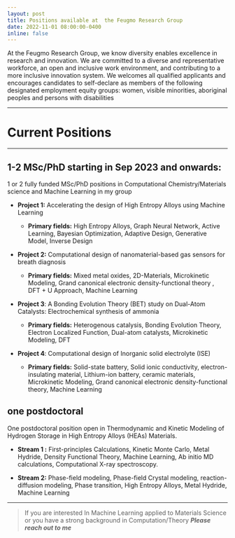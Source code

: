 ```yaml
---
layout: post
title: Positions available at  the Feugmo Research Group
date: 2022-11-01 08:00:00-0400
inline: false
---
```


At the Feugmo Research Group, we know diversity enables excellence in research and innovation. We are committed to a diverse and representative workforce, an open and inclusive work environment, and contributing to a more inclusive  innovation system. We welcomes all qualified applicants and encourages candidates to self-declare as members of the following designated employment equity groups: women, visible minorities, aboriginal peoples and persons with disabilities

***
# Current Positions
***

## 1-2 MSc/PhD  starting in Sep 2023 and onwards:

1 or 2 fully funded MSc/PhD positions in  Computational Chemistry/Materials science and  Machine Learning  in my group


- **Project 1:** Accelerating the design of High Entropy Alloys using Machine Learning
    - **Primary fields:**  High Entropy Alloys, Graph Neural Network, Active Learning, Bayesian Optimization, Adaptive Design, Generative Model, Inverse Design

- **Project 2:**  Computational design of nanomaterial-based gas sensors for breath diagnosis
    - **Primary fields:** Mixed metal oxides,  2D-Materials,  Microkinetic Modeling, Grand canonical electronic density-functional theory , DFT + U Approach,  Machine Learning


- **Project 3**:  A Bonding Evolution Theory (BET) study on Dual-Atom Catalysts: Electrochemical synthesis of ammonia
    - **Primary fields:** Heterogenous catalysis, Bonding Evolution Theory, Electron Localized Function, Dual-atom catalysts, Microkinetic Modeling, DFT

- **Project 4**: Computational design of Inorganic solid electrolyte (ISE)
    - **Primary fields:**  Solid-state battery, Solid ionic conductivity, electron-insulating material, Lithium-ion battery,  ceramic materials, Microkinetic Modeling, Grand canonical electronic density-functional theory,  Machine Learning

##  one  postdoctoral

One postdoctoral position open in Thermodynamic and Kinetic Modeling of Hydrogen Storage in High Entropy Alloys (HEAs) Materials.


- **Stream 1 :**  First-principles Calculations, Kinetic Monte Carlo, Metal Hydride,  Density Functional Theory, Machine Learning, Ab initio MD calculations, Computational X-ray spectroscopy.

- **Stream 2:** Phase-field modeling, Phase-field Crystal modeling, reaction-diffusion modeling, Phase transition,  High Entropy Alloys, Metal Hydride,  Machine Learning


<!---

<ul>
    <li> One PDF position open in Thermodynamic and Kinetic Modeling of Hydrogen Storage in High Entropy Alloys (HEAs) Materials</li>
    <li>1-2 fully funded MSc / PhD positions in  Computational Chemistry/Materials science and  Machine Learning </li>
</ul>

--->
***

> If you are interested In  Machine Learning applied to Materials Science or you have a strong background in Computation/Theory
***Please reach out to me***
